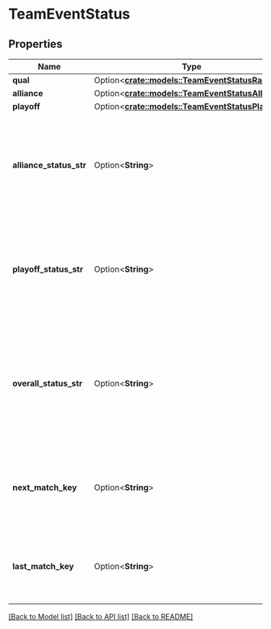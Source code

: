 # TeamEventStatus

## Properties

Name | Type | Description | Notes
------------ | ------------- | ------------- | -------------
**qual** | Option<[**crate::models::TeamEventStatusRank**](Team_Event_Status_rank.md)> |  | [optional]
**alliance** | Option<[**crate::models::TeamEventStatusAlliance**](Team_Event_Status_alliance.md)> |  | [optional]
**playoff** | Option<[**crate::models::TeamEventStatusPlayoff**](Team_Event_Status_playoff.md)> |  | [optional]
**alliance_status_str** | Option<**String**> | An HTML formatted string suitable for display to the user containing the team's alliance pick status. | [optional]
**playoff_status_str** | Option<**String**> | An HTML formatter string suitable for display to the user containing the team's playoff status. | [optional]
**overall_status_str** | Option<**String**> | An HTML formatted string suitable for display to the user containing the team's overall status summary of the event. | [optional]
**next_match_key** | Option<**String**> | TBA match key for the next match the team is scheduled to play in at this event, or null. | [optional]
**last_match_key** | Option<**String**> | TBA match key for the last match the team played in at this event, or null. | [optional]

[[Back to Model list]](../README.md#documentation-for-models) [[Back to API list]](../README.md#documentation-for-api-endpoints) [[Back to README]](../README.md)


